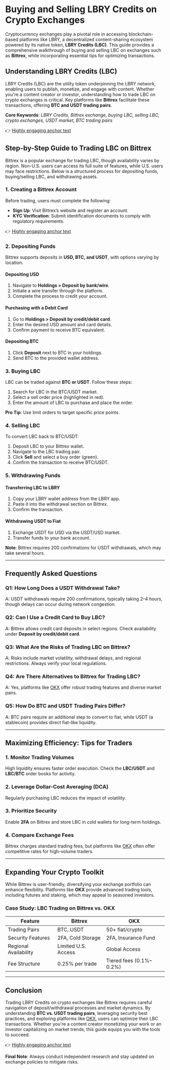 # Buying and Selling LBRY Credits on Crypto Exchanges  

Cryptocurrency exchanges play a pivotal role in accessing blockchain-based platforms like LBRY, a decentralized content-sharing ecosystem powered by its native token, **LBRY Credits (LBC)**. This guide provides a comprehensive walkthrough of buying and selling LBC on exchanges such as **Bittrex**, while incorporating essential tips for optimizing transactions.  

## Understanding LBRY Credits (LBC)  

LBRY Credits (LBC) are the utility token underpinning the LBRY network, enabling users to publish, monetize, and engage with content. Whether you're a content creator or investor, understanding how to trade LBC on crypto exchanges is critical. Key platforms like **Bittrex** facilitate these transactions, offering **BTC and USDT trading pairs**.  

**Core Keywords**: *LBRY Credits, Bittrex exchange, buying LBC, selling LBC, crypto exchanges, USDT market, BTC trading pairs*  

👉 [Highly engaging anchor text](https://bit.ly/okx-bonus)  

## Step-by-Step Guide to Trading LBC on Bittrex  

Bittrex is a popular exchange for trading LBC, though availability varies by region. Non-U.S. users can access its full suite of features, while U.S. users may face restrictions. Below is a structured process for depositing funds, buying/selling LBC, and withdrawing assets.  

### 1. Creating a Bittrex Account  

Before trading, users must complete the following:  
- **Sign Up**: Visit Bittrex’s website and register an account.  
- **KYC Verification**: Submit identification documents to comply with regulatory requirements.  

👉 [Highly engaging anchor text](https://bit.ly/okx-bonus)  

### 2. Depositing Funds  

Bittrex supports deposits in **USD, BTC, and USDT**, with options varying by location.  

#### Depositing USD  
1. Navigate to **Holdings > Deposit by bank/wire**.  
2. Initiate a wire transfer through the platform.  
3. Complete the process to credit your account.  

#### Purchasing with a Debit Card  
1. Go to **Holdings > Deposit by credit/debit card**.  
2. Enter the desired USD amount and card details.  
3. Confirm payment to receive BTC equivalent.  

#### Depositing BTC  
1. Click **Deposit** next to BTC in your holdings.  
2. Send BTC to the provided wallet address.  

### 3. Buying LBC  

LBC can be traded against **BTC or USDT**. Follow these steps:  
1. Search for LBC in the BTC/USDT market.  
2. Select a sell order price (highlighted in red).  
3. Enter the amount of LBC to purchase and place the order.  

**Pro Tip**: Use limit orders to target specific price points.  

### 4. Selling LBC  

To convert LBC back to BTC/USDT:  
1. Deposit LBC to your Bittrex wallet.  
2. Navigate to the LBC trading pair.  
3. Click **Sell** and select a buy order (green).  
4. Confirm the transaction to receive BTC/USDT.  

### 5. Withdrawing Funds  

#### Transferring LBC to LBRY  
1. Copy your LBRY wallet address from the LBRY app.  
2. Paste it into the withdrawal section on Bittrex.  
3. Confirm the transaction.  

#### Withdrawing USDT to Fiat  
1. Exchange USDT for USD via the USDT/USD market.  
2. Transfer funds to your bank account.  

**Note**: Bittrex requires 200 confirmations for USDT withdrawals, which may take several hours.  

---

## Frequently Asked Questions  

### Q1: How Long Does a USDT Withdrawal Take?  
A: USDT withdrawals require 200 confirmations, typically taking 2–4 hours, though delays can occur during network congestion.  

### Q2: Can I Use a Credit Card to Buy LBC?  
A: Bittrex allows credit card deposits in select regions. Check availability under **Deposit by credit/debit card**.  

### Q3: What Are the Risks of Trading LBC on Bittrex?  
A: Risks include market volatility, withdrawal delays, and regional restrictions. Always verify your local regulations.  

### Q4: Are There Alternatives to Bittrex for Trading LBC?  
A: Yes, platforms like [OKX](https://bit.ly/okx-bonus) offer robust trading features and diverse market pairs.  

### Q5: How Do BTC and USDT Trading Pairs Differ?  
A: BTC pairs require an additional step to convert to fiat, while USDT (a stablecoin) provides direct fiat-like liquidity.  

---

## Maximizing Efficiency: Tips for Traders  

### 1. Monitor Trading Volumes  
High liquidity ensures faster order execution. Check the **LBC/USDT** and **LBC/BTC** order books for activity.  

### 2. Leverage Dollar-Cost Averaging (DCA)  
Regularly purchasing LBC reduces the impact of volatility.  

### 3. Prioritize Security  
Enable **2FA** on Bittrex and store LBC in cold wallets for long-term holdings.  

### 4. Compare Exchange Fees  
Bittrex charges standard trading fees, but platforms like [OKX](https://bit.ly/okx-bonus) often offer competitive rates for high-volume traders.  

---

## Expanding Your Crypto Toolkit  

While Bittrex is user-friendly, diversifying your exchange portfolio can enhance flexibility. Platforms like **OKX** provide advanced trading tools, including futures and staking, which may appeal to seasoned investors.  

### Case Study: LBC Trading on Bittrex vs. OKX  

| Feature               | Bittrex          | OKX              |  
|-----------------------|------------------|------------------|  
| Trading Pairs         | BTC, USDT        | 50+ fiat/crypto  |  
| Security Features     | 2FA, Cold Storage| 2FA, Insurance Fund |  
| Regional Availability | Limited U.S. Access | Global Access  |  
| Fee Structure         | 0.25% per trade  | Tiered fees (0.1%–0.2%) |  

---

## Conclusion  

Trading LBRY Credits on crypto exchanges like Bittrex requires careful navigation of deposit/withdrawal processes and market dynamics. By understanding **BTC vs. USDT trading pairs**, leveraging security best practices, and exploring platforms like [OKX](https://bit.ly/okx-bonus), users can optimize their LBC transactions. Whether you're a content creator monetizing your work or an investor capitalizing on market trends, this guide equips you with the tools to succeed.  

👉 [Highly engaging anchor text](https://bit.ly/okx-bonus)  

**Final Note**: Always conduct independent research and stay updated on exchange policies to mitigate risks.